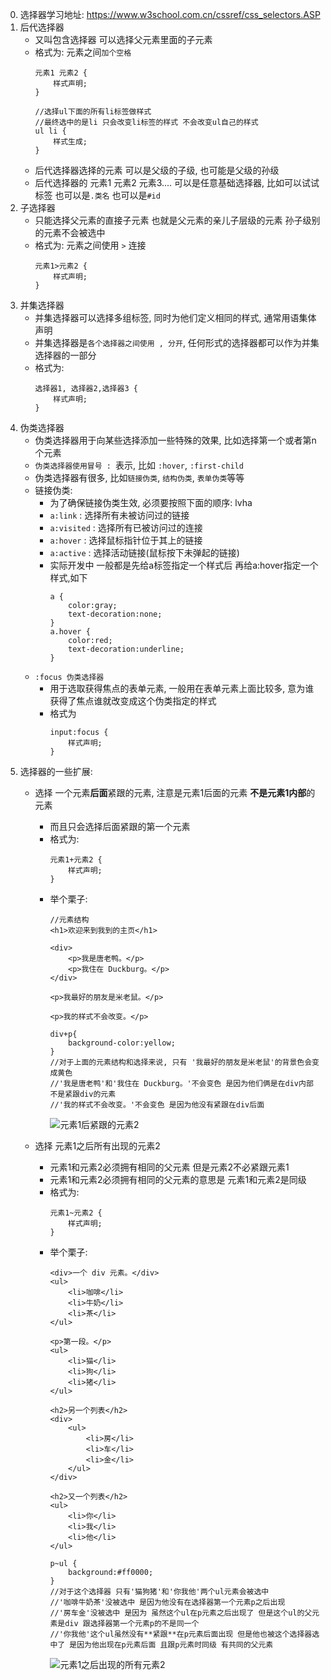 0. 选择器学习地址: https://www.w3school.com.cn/cssref/css_selectors.ASP
1. 后代选择器
    - 又叫包含选择器 可以选择父元素里面的子元素
    - 格式为: 元素之间`加个空格`
        ```
        元素1 元素2 {
            样式声明;
        }
        ```
        ```
        //选择ul下面的所有li标签做样式
        //最终选中的是li 只会改变li标签的样式 不会改变ul自己的样式
        ul li {
            样式生成;
        }
        ```
    - 后代选择器选择的元素 可以是父级的子级, 也可能是父级的孙级
    - 后代选择器的 元素1 元素2 元素3.... 可以是任意基础选择器, 比如可以试试标签 也可以是`.类名` 也可以是`#id`
2. 子选择器
    - 只能选择父元素的直接子元素 也就是父元素的亲儿子层级的元素 孙子级别的元素不会被选中
    - 格式为: 元素之间使用 `>` 连接
        ```
        元素1>元素2 {
            样式声明;
        }
        ```
3. 并集选择器
    - 并集选择器可以选择多组标签, 同时为他们定义相同的样式, 通常用语集体声明
    - 并集选择器是`各个选择器之间使用 , 分开`, 任何形式的选择器都可以作为并集选择器的一部分
    - 格式为:
        ```
        选择器1, 选择器2,选择器3 {
            样式声明;
        }
        ```
4. 伪类选择器
    - 伪类选择器用于向某些选择添加一些特殊的效果, 比如选择第一个或者第n个元素
    - `伪类选择器使用冒号 : `表示, 比如 `:hover`, `:first-child`
    - 伪类选择器有很多, 比如`链接伪类`, `结构伪类`, `表单伪类`等等
    - 链接伪类:
        - 为了确保链接伪类生效, 必须要按照下面的顺序: lvha
        - `a:link` : 选择所有未被访问过的链接
        - `a:visited` : 选择所有已被访问过的连接
        - `a:hover` : 选择鼠标指针位于其上的链接
        - `a:active` : 选择活动链接(鼠标按下未弹起的链接)
        - 实际开发中 一般都是先给a标签指定一个样式后 再给a:hover指定一个样式,如下
            ```
            a {
                color:gray;
                text-decoration:none;
            }
            a.hover {
                color:red;
                text-decoration:underline;
            }
            ```
    - `:focus 伪类选择器`
        - 用于选取获得焦点的表单元素, 一般用在表单元素上面比较多, 意为谁获得了焦点谁就改变成这个伪类指定的样式
        - 格式为
            ```
            input:focus {
                样式声明;
            }
            ```
5. 选择器的一些扩展:
    - 选择 一个元素**后面**紧跟的元素, 注意是元素1后面的元素 **不是元素1内部**的元素
        - 而且只会选择后面紧跟的第一个元素
        - 格式为:
            ```
            元素1+元素2 {
                样式声明;
            }
            ```
        - 举个栗子:
            ```
            //元素结构
            <h1>欢迎来到我到的主页</h1>

            <div>
                <p>我是唐老鸭。</p>
                <p>我住在 Duckburg。</p>
            </div>

            <p>我最好的朋友是米老鼠。</p>

            <p>我的样式不会改变。</p>
            ```
            ```
            div+p{
                background-color:yellow;
            }
            //对于上面的元素结构和选择来说, 只有 '我最好的朋友是米老鼠'的背景色会变成黄色
            //'我是唐老鸭'和'我住在 Duckburg。'不会变色 是因为他们俩是在div内部 不是紧跟div的元素
            //'我的样式不会改变。'不会变色 是因为他没有紧跟在div后面
            ```
            ![元素1后紧跟的元素2]('cssImages/元素1之后紧跟的元素2-选择器')

    - 选择 元素1之后所有出现的元素2
        - 元素1和元素2必须拥有相同的父元素 但是元素2不必紧跟元素1
        - 元素1和元素2必须拥有相同的父元素的意思是 元素1和元素2是同级
        - 格式为:
            ```
            元素1~元素2 {
                样式声明;
            }
            ```
        - 举个栗子:
            ```
            <div>一个 div 元素。</div>
            <ul>
                <li>咖啡</li>
                <li>牛奶</li>
                <li>茶</li>
            </ul>

            <p>第一段。</p>
            <ul>
                <li>猫</li>
                <li>狗</li>
                <li>猪</li>
            </ul>

            <h2>另一个列表</h2>
            <div>
                <ul>
                    <li>房</li>
                    <li>车</li>
                    <li>金</li>
                </ul>
            </div>

            <h2>又一个列表</h2>
            <ul>
                <li>你</li>
                <li>我</li>
                <li>他</li>
            </ul>
            ```
            ```
            p~ul {
                background:#ff0000;
            }
            //对于这个选择器 只有'猫狗猪'和'你我他'两个ul元素会被选中
            //'咖啡牛奶茶'没被选中 是因为他没有在选择器第一个元素p之后出现
            //'房车金'没被选中 是因为 虽然这个ul在p元素之后出现了 但是这个ul的父元素是div 跟选择器第一个元素p的不是同一个
            //'你我他'这个ul虽然没有**紧跟**在p元素后面出现 但是他也被这个选择器选中了 是因为他出现在p元素后面 且跟p元素时同级 有共同的父元素
            ```
            ![元素1之后出现的所有元素2]('cssImages/元素1之后出现的元素2-选择器.png')
